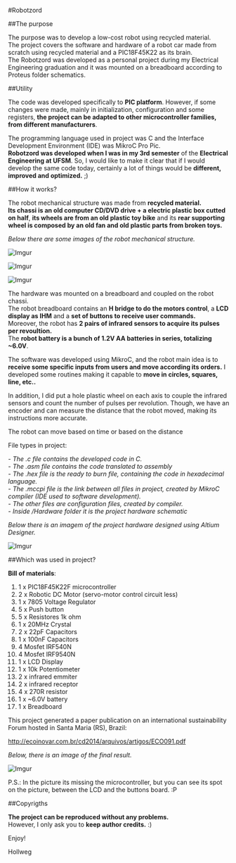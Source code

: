 
#Robotzord

##The purpose

The purpose was to develop a low-cost robot using recycled material. </br>
The project covers the software and hardware of a robot car made from scratch using recycled material and a PIC18F45K22 as its brain. </br>
The Robotzord was developed as a personal project during my Electrical Engineering graduation and it was mounted on a breadboard according to Proteus folder schematics.

##Utility

The code was developed specifically to **PIC platform**. However, if some changes were made, mainly in initialization, configuration and some registers, **the project can be adapted to other microcontroller families, from different manufacturers**.

The programming language used in project was C and the Interface Development Environment (IDE) was MikroC Pro Pic. </br>
**Robotzord was developed when I was in my 3rd semester** of the **Electrical Engineering at UFSM**. So, I would like to make it clear that if I would develop the same code today, certainly a lot of things would be **different, improved and optimized.** ;)
 
##How it works?

The robot mechanical structure was made from **recycled material.** </br>
**Its chassi is an old computer CD/DVD drive + a electric plastic box cutted on half**, **its wheels are from an old plastic toy bike** and its **rear supporting wheel is composed by an old fan and old plastic parts from broken toys.** </br>

*Below there are some images of the robot mechanical structure.*

![Imgur](http://i.imgur.com/OyaKfEu.jpg)

![Imgur](http://i.imgur.com/URTTUcw.jpg)

![Imgur](http://i.imgur.com/JuF8qdc.jpg)

The hardware was mounted on a breadboard and coupled on the robot chassi. </br>
The robot breadboard contains an **H bridge to do the motors control**, a **LCD display as IHM** and a **set of buttons to receive user commands.** </br>
Moreover, the robot has **2 pairs of infrared sensors to acquire its pulses per revoultion.** </br>
The **robot battery is a bunch of 1.2V AA batteries in series, totalizing ~6.0V**. </br>

The software was developed using MikroC, and the robot main idea is to **receive some specific inputs from users and move according its orders.** I developed some routines making it capable to **move in circles, squares, line, etc..** </br>

In addition, I did put a hole plastic wheel on each axis to couple the infrared sensors and count the number of pulses per revolution. Though, we have an encoder and can measure the distance that the robot moved, making its instructions more accurate.

The robot can move based on time or based on the distance 

File types in project:

*- The .c file contains the developed code in C.* </br>
*- The .asm file contains the code translated to assembly* </br>
*- The .hex file is the ready to burn file, containing the code in hexadecimal language.* </br>
*- The .mccpi file is the link between all files in project, created by MikroC compiler (IDE used to software development).* </br>
*- The other files are configuration files, created by compiler.* </br>
*- Inside /Hardware folder it is the project hardware schematic* </br>

*Below there is an imagem of the project hardware designed using Altium Designer.*

![Imgur](http://i.imgur.com/WSppJxU.jpg)

##Which was used in project?

**Bill of materials**:

01. 1 x PIC18F45K22F microcontroller <br>
02. 2 x Robotic DC Motor (servo-motor control circuit less) </br>
03. 1 x 7805 Voltage Regulator </br>
04. 5 x Push button </br>
05. 5 x Resistores 1k ohm </br>
06. 1 x 20MHz Crystal  </br>
07. 2 x 22pF Capacitors </br>
08. 1 x 100nF Capacitors </br>
09. 4 Mosfet IRF540N </br>
10. 4 Mosfet IRF9540N </br>
11. 1 x LCD Display </br>
12. 1 x 10k Potentiometer </br>
13. 2 x infrared emmiter </br>
14. 2 x infrared receptor </br>
15. 4 x 270R resistor </br>
16. 1 x ~6.0V battery </br>
17. 1 x Breadboard </br>

This project generated a paper publication on an international sustainability Forum hosted in Santa Maria (RS), Brazil:

http://ecoinovar.com.br/cd2014/arquivos/artigos/ECO091.pdf

*Below, there is an image of the final result.*

![Imgur](http://i.imgur.com/iAL2RE6.jpg)

P.S.: In the picture its missing the microcontroller, but you can see its spot on the picture, between the LCD and the buttons board. :P

##Copyrigths

**The project can be reproduced without any problems.** </br>
However, I only ask you to **keep author credits.** :)


Enjoy!

Hollweg
